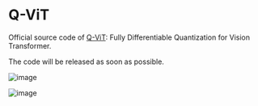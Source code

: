 # Q-ViT
Official source code of [Q-ViT](https://arxiv.org/abs/2201.07703): Fully Differentiable Quantization for Vision Transformer.

The code will be released as soon as possible.

![image](https://user-images.githubusercontent.com/44015820/160067238-73b0cbbc-af8b-4797-a4f3-903adf8448f2.png)

![image](https://user-images.githubusercontent.com/44015820/160069154-2658cd08-154e-4d93-9868-aae4b13c8a3e.png)

